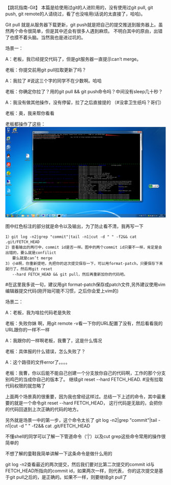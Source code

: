 【跳坑指南-Git】
本篇是给使用过git的人进阶用的，没有使用过git pull, git push, git remote的人请绕过，看了也没啥用(话说的太直接了，哈哈)。
 
Git pull 就是从服务器下载更新，git push就是把自己的提交推送到服务器上。虽然两个命令很简单，但是其中还会有很多人遇到麻烦。
不明白其中的原由，出错了也摸不着头脑。当然我也是进过坑的。

场景一：
 
A：老板，我已经提交代码了，但是git服务器一直提示can’t merge。

老板：你提交前用git pull拉取更新了吗？

A：我拉了    #说这三个字的同学不在少数啊。哈哈

老板：你确定你拉了？用的git pull && git push命令吗？中间没有sleep几十秒？

A：我没有做其他操作，没有停留，拉了之后直接提的 （#没拿卫生纸吗？哥们）

老板：奥，我来帮你看看

老板都操作了这些：
![image](https://github.com/zhuang137/blog/blob/master/picture/git_push_error1.png)

图中红色标注的部分就是命令以及输出，为了防止看不清，我再写一下
 
    1）git log -n2|grep "commit"|tail -n1|cut -d " " -f2&& cat .git/FETCH_HEAD
    2）查看输出的两行中，commit id是否一样。图中的两个commit id只要不一样，肯定是会出错的，要么就是confilict
       要么就是can’t merge
    3) 小A啊，你重新提吧，先把你的这次提交保存一下，可以用format-patch，只要保存下来就行了。然后用git reset 
       --hard FETCH_HEAD && git pull，然后再重新加你的代码吧。
#在这里我多说一句，建议用git format-patch保存成patch文件,另外建议使用vim编辑器提交代码(刚开始可能不习惯，之后你会爱上vim的)

场景二：

A：老板，我为啥拉代码老是失败

老板：失败你妹 啊，用git remote -v看一下你的URL配置了没有，然后看看我的URL跟你的一样不一样

A：我跟你的一样啊老板，我曹了，这是什么情况

老板：具体报的什么错误，怎么失败了？

A：这个路径的文件error了。。。。

老板：我曹，你以后能不能自己创建一个分支放你自己的代码啊，工作的那个分支别鸡巴的当成你自己的版本了。
     继续git reset --hard FETCH_HEAD. #没有拉取代码权限的就忽略了
 
上面两个场景真的很重要，因为我也曾经这样过。总结一下上述的命令，其中最重要的就是一个命令git reset --hard FETCH_HEAD，
这行代码是无敌的，会把你的代码回退到上次正确的代码的地方。

另外就是场景一中的第一步，这个命令太长了
git log -n2|grep "commit"|tail -n1|cut -d " " -f2&& cat .git/FETCH_HEAD
 
不懂shell的同学可以了解一下管道命令（‘|’）以及cut grep这些命令常用的操作很简单的
 
不想了解的童鞋我简单讲解一下这条命令是做什么用的
 
git log -n2查看最近的两次提交，然后我们要对比第二次提交的commit id与FETCH_HEAD所指向的commit id，如果两次一样，则代表，
你的这次提交是基于git pull之后的，是正确的。如果不一样，则要继续git pull了
